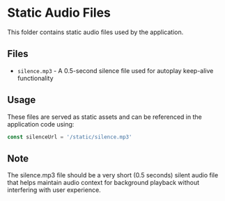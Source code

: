 # Static Audio Files

This folder contains static audio files used by the application.

## Files

- `silence.mp3` - A 0.5-second silence file used for autoplay keep-alive functionality

## Usage

These files are served as static assets and can be referenced in the application code using:
```typescript
const silenceUrl = '/static/silence.mp3'
```

## Note

The silence.mp3 file should be a very short (0.5 seconds) silent audio file that helps maintain audio context for background playback without interfering with user experience.

